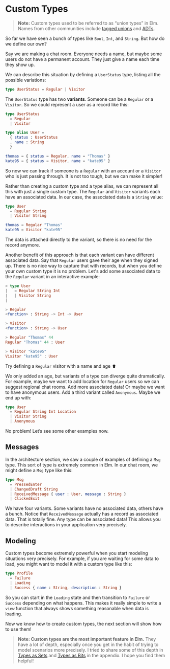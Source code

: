 # Custom Types

> **Note:** Custom types used to be referred to as “union types” in Elm. Names from other communities include [tagged unions](https://en.wikipedia.org/wiki/Tagged_union) and [ADTs](https://en.wikipedia.org/wiki/Algebraic_data_type).

So far we have seen a bunch of types like `Bool`, `Int`, and `String`. But how do we define our own?

Say we are making a chat room. Everyone needs a name, but maybe some users do not have a permanent account. They just give a name each time they show up.

We can describe this situation by defining a `UserStatus` type, listing all the possible variations:

```elm
type UserStatus = Regular | Visitor

```

The `UserStatus` type has two **variants**. Someone can be a `Regular` or a `Visitor`. So we could represent a user as a record like this:

```elm
type UserStatus
  = Regular
  | Visitor

type alias User =
  { status : UserStatus
  , name : String
  }

thomas = { status = Regular, name = "Thomas" }
kate95 = { status = Visitor, name = "kate95" }

```

So now we can track if someone is a `Regular` with an account or a `Visitor` who is just passing through. It is not too tough, but we can make it simpler!

Rather than creating a custom type and a type alias, we can represent all this with just a single custom type. The `Regular` and `Visitor` variants each have an associated data. In our case, the associated data is a `String` value:

```elm
type User
  = Regular String
  | Visitor String

thomas = Regular "Thomas"
kate95 = Visitor "kate95"

```

The data is attached directly to the variant, so there is no need for the record anymore.

Another benefit of this approach is that each variant can have different associated data. Say that `Regular` users gave their age when they signed up. There is no nice way to capture that with records, but when you define your own custom type it is no problem. Let's add some associated data to the `Regular` variant in an interactive example:

```elm
> type User
|   = Regular String Int
|   | Visitor String
|

> Regular
<function> : String -> Int -> User

> Visitor
<function> : String -> User

> Regular "Thomas" 44
Regular "Thomas" 44 : User

> Visitor "kate95"
Visitor "kate95" : User
```

Try defining a `Regular` visitor with a name and age ⬆️

We only added an age, but variants of a type can diverge quite dramatically. For example, maybe we want to add location for `Regular` users so we can suggest regional chat rooms. Add more associated data! Or maybe we want to have anonymous users. Add a third variant called `Anonymous`. Maybe we end up with:

```elm
type User
  = Regular String Int Location
  | Visitor String
  | Anonymous

```

No problem! Let’s see some other examples now.

## Messages

In the architecture section, we saw a couple of examples of defining a `Msg` type. This sort of type is extremely common in Elm. In our chat room, we might define a `Msg` type like this:

```elm
type Msg
  = PressedEnter
  | ChangedDraft String
  | ReceivedMessage { user : User, message : String }
  | ClickedExit

```

We have four variants. Some variants have no associated data, others have a bunch. Notice that `ReceivedMessage` actually has a record as associated data. That is totally fine. Any type can be associated data! This allows you to describe interactions in your application very precisely.

## Modeling

Custom types become extremely powerful when you start modeling situations very precisely. For example, if you are waiting for some data to load, you might want to model it with a custom type like this:

```elm
type Profile
  = Failure
  | Loading
  | Success { name : String, description : String }

```

So you can start in the `Loading` state and then transition to `Failure` or `Success` depending on what happens. This makes it really simple to write a `view` function that always shows something reasonable when data is loading.

Now we know how to create custom types, the next section will show how to use them!

> **Note: Custom types are the most important feature in Elm.** They have a lot of depth, especially once you get in the habit of trying to model scenarios more precisely. I tried to share some of this depth in [Types as Sets](https://guide.elm-lang.org/appendix/types_as_sets.html) and [Types as Bits](https://guide.elm-lang.org/appendix/types_as_bits.html) in the appendix. I hope you find them helpful!